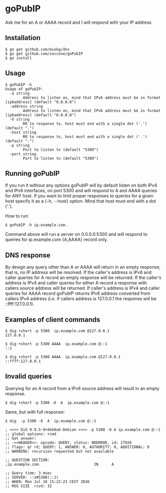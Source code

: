 # goPubIP
Ask me for an A or AAAA record and I will respond with your IP address

## Installation
```
$ go get github.com/miekg/dns
$ go get github.com/zaccone/goPubIP
$ go install
```

## Usage

```
$ goPubIP -h
Usage of goPubIP:
  -a string
        Address to listen on, mind that IPv6 address must be in format [ip6address] (default "0.0.0.0")
  -address string
        Address to listen on, mind that IPv6 address must be in format [ip6address] (default "0.0.0.0")
  -h string
        RR to response to, host must end with a single dot ('.') (default ".")
  -host string
        RR to response to, host must end with a single dot ('.') (default ".")
  -p string
        Port to listen to (default "5300")
  -port string
        Port to listen to (default "5300")
```

## Running goPubIP

If you run it without any options goPubIP will by default listen on both IPv4 and IPv6 interfaces, on port 5300 and will respond to A 
and AAAA queries for ANY host. If you want to limit proper responses to queries for a given host specify it as a {-h, --host} option. 
Mind that host must end with a dot ('.'). 

How to run:

```
$ goPubIP -h ip.example.com. 
```

Command above will run a server on 0.0.0.0:5300 and will respond to queries for ip.example.com {A,AAAA} record only.

## DNS response

By design any query other than A or AAAA will return in an empty response, that is, no IP address will be resolved.
If the caller's address is IPv6 and caller queries for A record an empty response will be returned.
If the caller's address is IPv4 and caller queries for either A record a response with callers source address will be returned.
If caller's address is IPv4 and caller queries for AAAA record goPubIP returns IPv6 address converted from callers IPv4 address 
(i.e. if callers address is 127.0.0.1 the response will be ::ffff:127.0.0.1).


## Examples of client commands

```
$ dig +short -p 5300  ip.example.com @127.0.0.1
127.0.0.1
```

```
$ dig +short -p 5300 AAAA  ip.example.com @::1
::1
```

```
$ dig +short -p 5300 AAAA  ip.example.com @127.0.0.1
::ffff:127.0.0.1
```

## Invalid queries

Querying for an A record from a IPv6 source address will result in an empty response.

```
$ dig +short -p 5300 -6  A  ip.example.com @::1
```

Same, but with full response:

```
$ dig  -p 5300 -6  A  ip.example.com @::1

; <<>> DiG 9.9.5-9+deb8u6-Debian <<>> -p 5300 -6 A ip.example.com @::1
;; global options: +cmd
;; Got answer:
;; ->>HEADER<<- opcode: QUERY, status: NOERROR, id: 27926
;; flags: qr rd; QUERY: 1, ANSWER: 0, AUTHORITY: 0, ADDITIONAL: 0
;; WARNING: recursion requested but not available

;; QUESTION SECTION:
;ip.example.com.                        IN      A

;; Query time: 3 msec
;; SERVER: ::1#5300(::1)
;; WHEN: Mon Jul 18 15:22:23 CEST 2016
;; MSG SIZE  rcvd: 32
```
